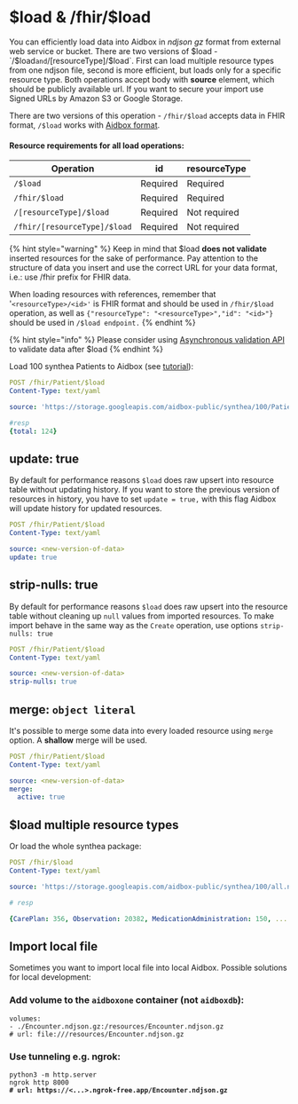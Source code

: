 # $load & /fhir/$load

You can efficiently load data into Aidbox in _ndjson_ _gz_ format from external web service or bucket. There are two versions of $load - `/$load` and `/[resourceType]/$load`. First can load multiple resource types from one ndjson file, second is more efficient, but loads only for a specific resource type. Both operations accept body with **source** element, which should be publicly available url. If you want to secure your import use Signed URLs by Amazon S3 or Google Storage.

There are two versions of this operation - `/fhir/$load` accepts data in FHIR format, `/$load` works with [Aidbox format](../api/other/aidbox-and-fhir-formats.md).

#### Resource requirements for all load operations:

| Operation                    | id       | resourceType |
| ---------------------------- | -------- | ------------ |
| `/$load`                     | Required | Required     |
| `/fhir/$load`                | Required | Required     |
| `/[resourceType]/$load`      | Required | Not required |
| `/fhir/[resourceType]/$load` | Required | Not required |

{% hint style="warning" %}
Keep in mind that $load **does not validate** inserted resources for the sake of performance. Pay attention to the structure of data you insert and use the correct URL for your data format, i.e.: use /fhir prefix for FHIR data.

When loading resources with references, remember that '`<resourceType>/<id>'` is FHIR format and should be used in `/fhir/$load` operation, as well as `{"resourceType": "<resourceType>","id": "<id>"}` should be used in `/$load endpoint.`
{% endhint %}

{% hint style="info" %}
Please consider using [Asynchronous validation API](../../modules/profiling-and-validation/validation-api.md#asynchronous-batch-validation-draft) to validate data after $load
{% endhint %}

Load 100 synthea Patients to Aidbox (see [tutorial](../../readme-1/bulk-api-tutorials/synthea-by-bulk-api.md)):

```yaml
POST /fhir/Patient/$load
Content-Type: text/yaml

source: 'https://storage.googleapis.com/aidbox-public/synthea/100/Patient.ndjson.gz'

#resp
{total: 124}
```

## update: true

By default for performance reasons `$load` does raw upsert into resource table without updating history. If you want to store the previous version of resources in history, you have to set `update = true,` with this flag Aidbox will update history for updated resources.

```yaml
POST /fhir/Patient/$load
Content-Type: text/yaml

source: <new-version-of-data>
update: true
```

## strip-nulls: true

By default for performance reasons `$load` does raw upsert into the resource table without cleaning up `null` values from imported resources. To make import behave in the same way as the `Create` operation, use options `strip-nulls: true`

```yaml
POST /fhir/Patient/$load
Content-Type: text/yaml

source: <new-version-of-data>
strip-nulls: true
```

## merge: `object literal`

It's possible to merge some data into every loaded resource using `merge` option. A **shallow** merge will be used.

```yaml
POST /fhir/Patient/$load
Content-Type: text/yaml

source: <new-version-of-data>
merge:
  active: true
```

## $load multiple resource types

Or load the whole synthea package:

```yaml
POST /fhir/$load
Content-Type: text/yaml

source: 'https://storage.googleapis.com/aidbox-public/synthea/100/all.ndjson.gz'

# resp

{CarePlan: 356, Observation: 20382, MedicationAdministration: 150, .... }
```

## Import local file

Sometimes you want to import local file into local Aidbox. Possible solutions for local development:

### Add volume to the `aidboxone` container (not `aidboxdb`):

```
volumes:
- ./Encounter.ndjson.gz:/resources/Encounter.ndjson.gz
# url: file:///resources/Encounter.ndjson.gz
```

### Use tunneling e.g. ngrok:&#x20;

<pre><code>python3 -m http.server 
ngrok http 8000
<strong># url: https://&#x3C;...>.ngrok-free.app/Encounter.ndjson.gz
</strong></code></pre>
